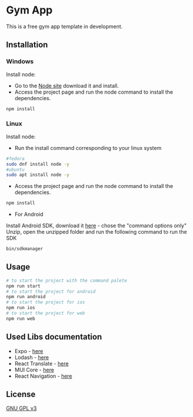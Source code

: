 # Gym App

This is a free gym app template in development.

## Installation

### Windows

Install node:

- Go to the [Node site](https://nodejs.org/en/download) download it and install.
- Access the project page and run the node command to install the dependencies.

```bash
npm install
```

### Linux

Install node:

- Run the install command corresponding to your linux system

```bash
#fedora
sudo dnf install node -y
#ubuntu
sudo apt install node -y
```

- Access the project page and run the node command to install the dependencies.

```bash
npm install
```

- For Android

Install Android SDK, download it [here](https://developer.android.com/studio/index.html#downloads) - chose the "command options only"
Unzip, open the unzipped folder and run the following command to run the SDK

```bash
bin/sdkmanager
```

## Usage

```bash
# to start the project with the command palete
npm run start
# to start the project for android
npm run android
# to start the project for ios
npm run ios
# to start the project for web
npm run web
```

## Used Libs documentation

- Expo - [here](https://docs.expo.dev/)
- Lodash - [here](https://lodash.com/)
- React Translate - [here](https://react.i18next.com/getting-started)
- MUI Core - [here](https://mui.com/material-ui/getting-started/overview/)
- React Navigation - [here](https://reactnavigation.org/docs/getting-started/)

## License

[GNU GPL v3](https://choosealicense.com/licenses/gpl-3.0/)
